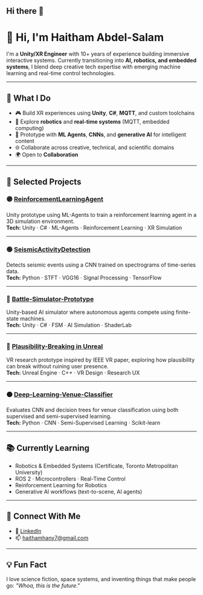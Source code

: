 ## Hi there 👋

# 👋 Hi, I'm Haitham Abdel-Salam

I'm a **Unity/XR Engineer** with 10+ years of experience building immersive interactive systems. Currently transitioning into **AI, robotics, and embedded systems**, I blend deep creative tech expertise with emerging machine learning and real-time control technologies.

---

## 🚀 What I Do

- 🎮 Build XR experiences using **Unity**, **C#**, **MQTT**, and custom toolchains  
- 🤖 Explore **robotics** and **real-time systems** (MQTT, embedded computing)  
- 🧠 Prototype with **ML Agents**, **CNNs**, and **generative AI** for intelligent content  
- 🌐 Collaborate across creative, technical, and scientific domains  
- 🌍 Open to **Collaboration**

---

## 🧠 Selected Projects

### 🟣 [ReinforcementLearningAgent](https://github.com/HaithamHany/ReinforcementLearningAgent)
Unity prototype using ML-Agents to train a reinforcement learning agent in a 3D simulation environment.  
**Tech:** Unity · C# · ML-Agents · Reinforcement Learning · XR Simulation

---

### 🟢 [SeismicActivityDetection](https://github.com/HaithamHany/SeismicActivityDetection)
Detects seismic events using a CNN trained on spectrograms of time-series data.  
**Tech:** Python · STFT · VGG16 · Signal Processing · TensorFlow

---

### 🔵 [Battle-Simulator-Prototype](https://github.com/HaithamHany/Battle-Simulator-Prototype)
Unity-based AI simulator where autonomous agents compete using finite-state machines.  
**Tech:** Unity · C# · FSM · AI Simulation · ShaderLab

---

### 🔶 [Plausibility-Breaking in Unreal](https://github.com/HaithamHany/Plausibility-breaking-in-Unreal-Engine)
VR research prototype inspired by IEEE VR paper, exploring how plausibility can break without ruining user presence.  
**Tech:** Unreal Engine · C++ · VR Design · Research UX

---

### 🟠 [Deep-Learning-Venue-Classifier](https://github.com/HaithamHany/Deep-Learning-Venue-Classifier)
Evaluates CNN and decision trees for venue classification using both supervised and semi-supervised learning.  
**Tech:** Python · CNN · Semi-Supervised Learning · Scikit-learn

---

## 📚 Currently Learning

- Robotics & Embedded Systems (Certificate, Toronto Metropolitan University)  
- ROS 2 · Microcontrollers · Real-Time Control  
- Reinforcement Learning for Robotics  
- Generative AI workflows (text-to-scene, AI agents)

---

## 🔗 Connect With Me

- 🔗 [LinkedIn](https://www.linkedin.com/in/haithamhany)  
- 📫 haithamhany7@gmail.com  

---

## 💡 Fun Fact

I love science fiction, space systems, and inventing things that make people go: *"Whoa, this is the future."*



